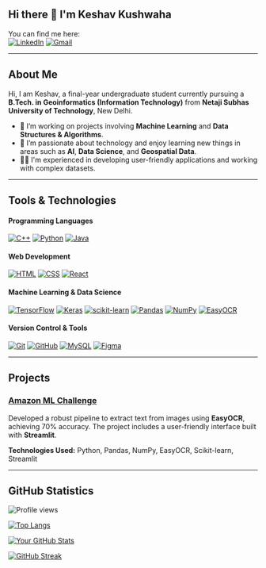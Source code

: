 ## Hi there 👋 I'm Keshav Kushwaha

You can find me here:  
[![LinkedIn](https://img.shields.io/badge/LinkedIn-0077B5?style=for-the-badge&logo=linkedin&logoColor=white)](https://www.linkedin.com/in/offline-keshav) [![Gmail](https://img.shields.io/badge/Gmail-D14836?style=for-the-badge&logo=gmail&logoColor=white)](mailto:keshavkushawaha@gmail.com)

---

## About Me

Hi, I am Keshav, a final-year undergraduate student currently pursuing a **B.Tech. in Geoinformatics (Information Technology)** from **Netaji Subhas University of Technology**, New Delhi.

- 🔭 I’m working on projects involving **Machine Learning** and **Data Structures & Algorithms**.
- 🌱 I’m passionate about technology and enjoy learning new things in areas such as **AI**, **Data Science**, and **Geospatial Data**.
- 👨‍💻 I'm experienced in developing user-friendly applications and working with complex datasets.

---

## Tools & Technologies

#### Programming Languages
[![C++](https://img.shields.io/badge/C++-00599C?style=for-the-badge&logo=cplusplus&logoColor=white)](https://en.cppreference.com/w/) [![Python](https://img.shields.io/badge/Python-3776AB?style=for-the-badge&logo=python&logoColor=white)](https://www.python.org/) [![Java](https://img.shields.io/badge/Java-007396?style=for-the-badge&logo=java&logoColor=white)](https://www.java.com/)

#### Web Development
[![HTML](https://img.shields.io/badge/HTML5-E34F26?style=for-the-badge&logo=html5&logoColor=white)](https://developer.mozilla.org/en-US/docs/Web/HTML) [![CSS](https://img.shields.io/badge/CSS3-1572B6?style=for-the-badge&logo=css3&logoColor=white)](https://developer.mozilla.org/en-US/docs/Web/CSS) [![React](https://img.shields.io/badge/React-61DAFB?style=for-the-badge&logo=react&logoColor=black)](https://reactjs.org/)

#### Machine Learning & Data Science
[![TensorFlow](https://img.shields.io/badge/TensorFlow-FF6F00?style=for-the-badge&logo=tensorflow&logoColor=white)](https://www.tensorflow.org/) [![Keras](https://img.shields.io/badge/Keras-D00000?style=for-the-badge&logo=keras&logoColor=white)](https://keras.io/) [![scikit-learn](https://img.shields.io/badge/scikit--learn-F7931E?style=for-the-badge&logo=scikit-learn&logoColor=white)](https://scikit-learn.org/) [![Pandas](https://img.shields.io/badge/Pandas-150458?style=for-the-badge&logo=pandas&logoColor=white)](https://pandas.pydata.org/) [![NumPy](https://img.shields.io/badge/NumPy-013243?style=for-the-badge&logo=numpy&logoColor=white)](https://numpy.org/) [![EasyOCR](https://img.shields.io/badge/EasyOCR-5C3EE8?style=for-the-badge&logoColor=white)](https://github.com/JaidedAI/EasyOCR)

#### Version Control & Tools
[![Git](https://img.shields.io/badge/Git-F05032?style=for-the-badge&logo=git&logoColor=white)](https://git-scm.com/) [![GitHub](https://img.shields.io/badge/GitHub-181717?style=for-the-badge&logo=github&logoColor=white)](https://github.com/) [![MySQL](https://img.shields.io/badge/MySQL-4479A1?style=for-the-badge&logo=mysql&logoColor=white)](https://www.mysql.com/) [![Figma](https://img.shields.io/badge/Figma-F24E1E?style=for-the-badge&logo=figma&logoColor=white)](https://www.figma.com/)

---

## Projects

### [Amazon ML Challenge](https://offline-keshav-amazon-ml-challenge.streamlit.app/)
Developed a robust pipeline to extract text from images using **EasyOCR**, achieving 70% accuracy. The project includes a user-friendly interface built with **Streamlit**.

**Technologies Used:** Python, Pandas, NumPy, EasyOCR, Scikit-learn, Streamlit

---

## GitHub Statistics

![Profile views](https://komarev.com/ghpvc/?username=offline-keshav&color=blue&style=flat-square)



[![Top Langs](https://github-readme-stats.vercel.app/api/top-langs/?username=offline-keshav&layout=compact&hide=Jupyter%20Notebook&theme=dark)](https://github.com/offline-keshav/github-readme-stats)




[![Your GitHub Stats](https://github-readme-stats.vercel.app/api?username=offline-keshav&show_icons=true&theme=dark)](https://github.com/offline-keshav/github-readme-stats) 





[![GitHub Streak](https://streak-stats.demolab.com/?user=offline-keshav&theme=dark)](https://git.io/streak-stats)
